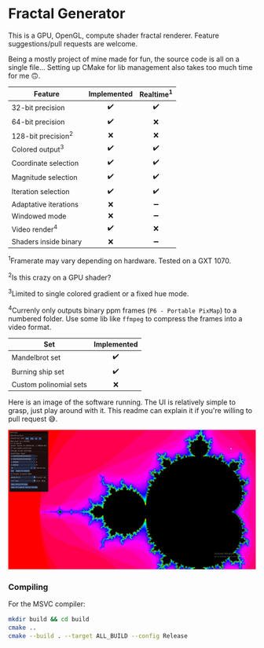 # Fractal Generator
This is a GPU, OpenGL, compute shader fractal renderer. Feature suggestions/pull requests are welcome.

Being a mostly project of mine made for fun, the source code is all on a single file... Setting up CMake for lib management also takes too much time for me :upside_down_face:.

| Feature | Implemented | Realtime<sup>1</sup> |
|-|:-:|:-:|
| 32-bit precision | :heavy_check_mark: | :heavy_check_mark: |
| 64-bit precision | :heavy_check_mark: | :x: |
| 128-bit precision<sup>2</sup> | :x: | :x: |
| Colored output<sup>3</sup> | :heavy_check_mark: | :heavy_check_mark: |
| Coordinate selection | :heavy_check_mark: | :heavy_check_mark: |
| Magnitude selection | :heavy_check_mark: | :heavy_check_mark: |
| Iteration selection | :heavy_check_mark: | :heavy_check_mark: |
| Adaptative iterations | :x: | :heavy_minus_sign: |
| Windowed mode | :x: | :heavy_minus_sign: |
| Video render<sup>4</sup> | :heavy_check_mark: | :x: |
| Shaders inside binary | :x: | :heavy_minus_sign: |

<sup>1</sup>Framerate may vary depending on hardware. Tested on a GXT 1070.

<sup>2</sup>Is this crazy on a GPU shader?

<sup>3</sup>Limited to single colored gradient or a fixed hue mode.

<sup>4</sup>Currenly only outputs binary ppm frames (`P6 - Portable PixMap`) to a numbered folder. Use some lib like `ffmpeg` to compress the frames into a video format.


| Set | Implemented |
|-|:-:|
| Mandelbrot set | :heavy_check_mark: |
| Burning ship set | :heavy_check_mark: |
| Custom polinomial sets | :x: |

Here is an image of the software running. The UI is relatively simple to grasp, just play around with it. This readme can explain it if you're willing to pull request :sweat_smile:.

<img src="img/mandelbrot0.png">

### Compiling
For the MSVC compiler:
```bash
mkdir build && cd build
cmake ..
cmake --build . --target ALL_BUILD --config Release
```
